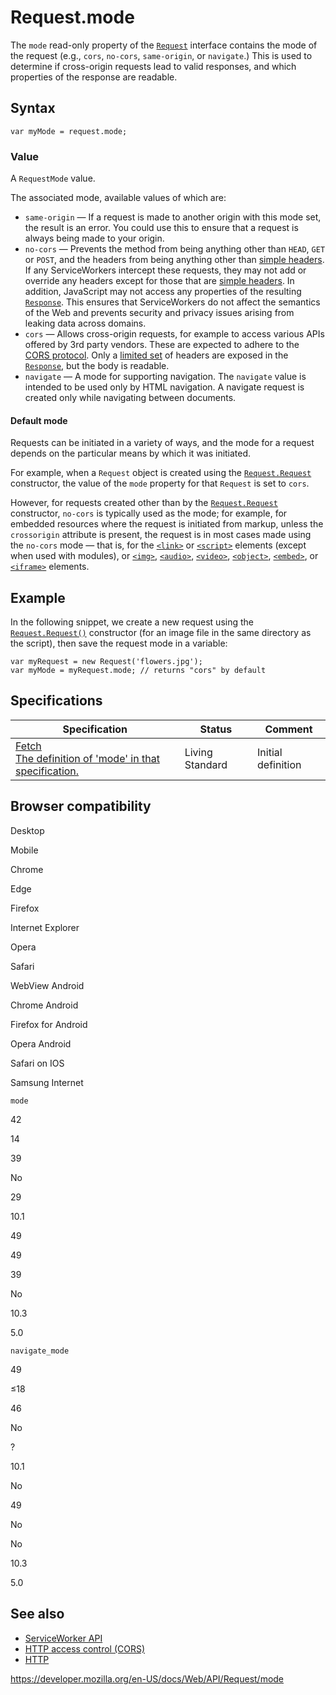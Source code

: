 # Request.mode

The `mode` read-only property of the [`Request`](../request) interface contains the mode of the request (e.g., `cors`, `no-cors`, `same-origin`, or `navigate`.) This is used to determine if cross-origin requests lead to valid responses, and which properties of the response are readable.

## Syntax

    var myMode = request.mode;

### Value

A `RequestMode` value.

The associated mode, available values of which are:

- `same-origin` — If a request is made to another origin with this mode set, the result is an error. You could use this to ensure that a request is always being made to your origin.
- `no-cors` — Prevents the method from being anything other than `HEAD`, `GET` or `POST`, and the headers from being anything other than [simple headers](https://fetch.spec.whatwg.org/#simple-header). If any ServiceWorkers intercept these requests, they may not add or override any headers except for those that are [simple headers](https://fetch.spec.whatwg.org/#simple-header). In addition, JavaScript may not access any properties of the resulting [`Response`](../response). This ensures that ServiceWorkers do not affect the semantics of the Web and prevents security and privacy issues arising from leaking data across domains.
- `cors` — Allows cross-origin requests, for example to access various APIs offered by 3rd party vendors. These are expected to adhere to the [CORS protocol](https://developer.mozilla.org/en-US/docs/Web/HTTP/CORS). Only a [limited set](https://fetch.spec.whatwg.org/#concept-filtered-response-cors) of headers are exposed in the [`Response`](../response), but the body is readable.
- `navigate` — A mode for supporting navigation. The `navigate` value is intended to be used only by HTML navigation. A navigate request is created only while navigating between documents.

#### Default mode

Requests can be initiated in a variety of ways, and the mode for a request depends on the particular means by which it was initiated.

For example, when a `Request` object is created using the [`Request.Request`](request) constructor, the value of the `mode` property for that `Request` is set to `cors`.

However, for requests created other than by the [`Request.Request`](request) constructor, `no-cors` is typically used as the mode; for example, for embedded resources where the request is initiated from markup, unless the `crossorigin` attribute is present, the request is in most cases made using the `no-cors` mode — that is, for the [`<link>`](https://developer.mozilla.org/en-US/docs/Web/HTML/Element/link) or [`<script>`](https://developer.mozilla.org/en-US/docs/Web/HTML/Element/script) elements (except when used with modules), or [`<img>`](https://developer.mozilla.org/en-US/docs/Web/HTML/Element/img), [`<audio>`](https://developer.mozilla.org/en-US/docs/Web/HTML/Element/audio), [`<video>`](https://developer.mozilla.org/en-US/docs/Web/HTML/Element/video), [`<object>`](https://developer.mozilla.org/en-US/docs/Web/HTML/Element/object), [`<embed>`](https://developer.mozilla.org/en-US/docs/Web/HTML/Element/embed), or [`<iframe>`](https://developer.mozilla.org/en-US/docs/Web/HTML/Element/iframe) elements.

## Example

In the following snippet, we create a new request using the [`Request.Request()`](request) constructor (for an image file in the same directory as the script), then save the request mode in a variable:

    var myRequest = new Request('flowers.jpg');
    var myMode = myRequest.mode; // returns "cors" by default

## Specifications

<table><thead><tr class="header"><th>Specification</th><th>Status</th><th>Comment</th></tr></thead><tbody><tr class="odd"><td><a href="https://fetch.spec.whatwg.org/#dom-request-mode">Fetch<br />
<span class="small">The definition of 'mode' in that specification.</span></a></td><td><span class="spec-living">Living Standard</span></td><td>Initial definition</td></tr></tbody></table>

## Browser compatibility

Desktop

Mobile

Chrome

Edge

Firefox

Internet Explorer

Opera

Safari

WebView Android

Chrome Android

Firefox for Android

Opera Android

Safari on IOS

Samsung Internet

`mode`

42

14

39

No

29

10.1

49

49

39

No

10.3

5.0

`navigate_mode`

49

≤18

46

No

?

10.1

No

49

No

No

10.3

5.0

## See also

- [ServiceWorker API](../service_worker_api)
- [HTTP access control (CORS)](https://developer.mozilla.org/en-US/docs/Web/HTTP/CORS)
- [HTTP](https://developer.mozilla.org/en-US/docs/Web/HTTP)

<a href="https://developer.mozilla.org/en-US/docs/Web/API/Request/mode" class="_attribution-link">https://developer.mozilla.org/en-US/docs/Web/API/Request/mode</a>
